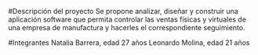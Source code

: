 #Descripción del proyecto
Se propone analizar, diseñar y construir una aplicación software que permita controlar las ventas físicas y virtuales de una empresa de manufactura 
y hacerles el correspondiente seguimiento.

#Integrantes
Natalia Barrera, edad 27 años
Leonardo Molina, edad 21 años
